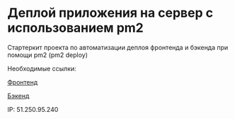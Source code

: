 # Деплой приложения на сервер с использованием pm2

Стартеркит проекта по автоматизации деплоя фронтенда и бэкенда при помощи pm2 (pm2 deploy)

Необходимые ссылки:

[Фронтенд](anastnaz.students.nomoreparties.sbs)

[Бэкенд](api.anastnaz.students.nomoreparties.sbs)

IP: 51.250.95.240
